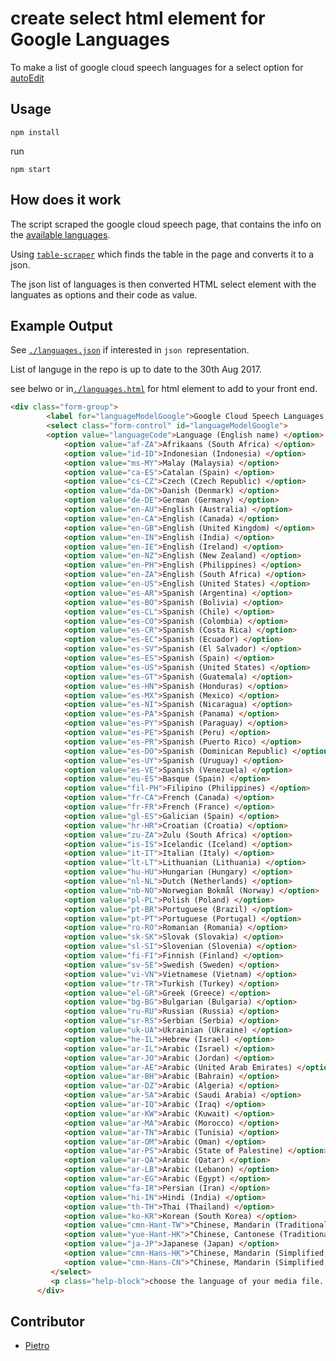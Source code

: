 # create select html element for Google Languages 

To make a list of google cloud speech languages for a select option for [autoEdit](http://autoEdit.io)

## Usage

```
npm install
```

run 

```
npm start
```

## How does it work

The script scraped the google cloud speech page, that contains the info on the [available languages](https://cloud.google.com/speech/docs/languages).

Using [`table-scraper`](https://www.npmjs.com/package/table-scraper) which finds the table in the page and converts it to a json. 

The json list of languages is then converted HTML select element with the languates as options and their code as value.

## Example Output 

See [`./languages.json`](./languages.json) if interested in `json `representation.

List of languge in the repo is up to date to the 30th Aug 2017.


see belwo or in[`./languages.html`](./languages.html) for html element to add to your front end.


```html
<div class="form-group">
        <label for="languageModelGoogle">Google Cloud Speech Languages:</label>
        <select class="form-control" id="languageModelGoogle">
        <option value="languageCode">Language (English name) </option>
			<option value="af-ZA">Afrikaans (South Africa) </option>
			<option value="id-ID">Indonesian (Indonesia) </option>
			<option value="ms-MY">Malay (Malaysia) </option>
			<option value="ca-ES">Catalan (Spain) </option>
			<option value="cs-CZ">Czech (Czech Republic) </option>
			<option value="da-DK">Danish (Denmark) </option>
			<option value="de-DE">German (Germany) </option>
			<option value="en-AU">English (Australia) </option>
			<option value="en-CA">English (Canada) </option>
			<option value="en-GB">English (United Kingdom) </option>
			<option value="en-IN">English (India) </option>
			<option value="en-IE">English (Ireland) </option>
			<option value="en-NZ">English (New Zealand) </option>
			<option value="en-PH">English (Philippines) </option>
			<option value="en-ZA">English (South Africa) </option>
			<option value="en-US">English (United States) </option>
			<option value="es-AR">Spanish (Argentina) </option>
			<option value="es-BO">Spanish (Bolivia) </option>
			<option value="es-CL">Spanish (Chile) </option>
			<option value="es-CO">Spanish (Colombia) </option>
			<option value="es-CR">Spanish (Costa Rica) </option>
			<option value="es-EC">Spanish (Ecuador) </option>
			<option value="es-SV">Spanish (El Salvador) </option>
			<option value="es-ES">Spanish (Spain) </option>
			<option value="es-US">Spanish (United States) </option>
			<option value="es-GT">Spanish (Guatemala) </option>
			<option value="es-HN">Spanish (Honduras) </option>
			<option value="es-MX">Spanish (Mexico) </option>
			<option value="es-NI">Spanish (Nicaragua) </option>
			<option value="es-PA">Spanish (Panama) </option>
			<option value="es-PY">Spanish (Paraguay) </option>
			<option value="es-PE">Spanish (Peru) </option>
			<option value="es-PR">Spanish (Puerto Rico) </option>
			<option value="es-DO">Spanish (Dominican Republic) </option>
			<option value="es-UY">Spanish (Uruguay) </option>
			<option value="es-VE">Spanish (Venezuela) </option>
			<option value="eu-ES">Basque (Spain) </option>
			<option value="fil-PH">Filipino (Philippines) </option>
			<option value="fr-CA">French (Canada) </option>
			<option value="fr-FR">French (France) </option>
			<option value="gl-ES">Galician (Spain) </option>
			<option value="hr-HR">Croatian (Croatia) </option>
			<option value="zu-ZA">Zulu (South Africa) </option>
			<option value="is-IS">Icelandic (Iceland) </option>
			<option value="it-IT">Italian (Italy) </option>
			<option value="lt-LT">Lithuanian (Lithuania) </option>
			<option value="hu-HU">Hungarian (Hungary) </option>
			<option value="nl-NL">Dutch (Netherlands) </option>
			<option value="nb-NO">Norwegian Bokmål (Norway) </option>
			<option value="pl-PL">Polish (Poland) </option>
			<option value="pt-BR">Portuguese (Brazil) </option>
			<option value="pt-PT">Portuguese (Portugal) </option>
			<option value="ro-RO">Romanian (Romania) </option>
			<option value="sk-SK">Slovak (Slovakia) </option>
			<option value="sl-SI">Slovenian (Slovenia) </option>
			<option value="fi-FI">Finnish (Finland) </option>
			<option value="sv-SE">Swedish (Sweden) </option>
			<option value="vi-VN">Vietnamese (Vietnam) </option>
			<option value="tr-TR">Turkish (Turkey) </option>
			<option value="el-GR">Greek (Greece) </option>
			<option value="bg-BG">Bulgarian (Bulgaria) </option>
			<option value="ru-RU">Russian (Russia) </option>
			<option value="sr-RS">Serbian (Serbia) </option>
			<option value="uk-UA">Ukrainian (Ukraine) </option>
			<option value="he-IL">Hebrew (Israel) </option>
			<option value="ar-IL">Arabic (Israel) </option>
			<option value="ar-JO">Arabic (Jordan) </option>
			<option value="ar-AE">Arabic (United Arab Emirates) </option>
			<option value="ar-BH">Arabic (Bahrain) </option>
			<option value="ar-DZ">Arabic (Algeria) </option>
			<option value="ar-SA">Arabic (Saudi Arabia) </option>
			<option value="ar-IQ">Arabic (Iraq) </option>
			<option value="ar-KW">Arabic (Kuwait) </option>
			<option value="ar-MA">Arabic (Morocco) </option>
			<option value="ar-TN">Arabic (Tunisia) </option>
			<option value="ar-OM">Arabic (Oman) </option>
			<option value="ar-PS">Arabic (State of Palestine) </option>
			<option value="ar-QA">Arabic (Qatar) </option>
			<option value="ar-LB">Arabic (Lebanon) </option>
			<option value="ar-EG">Arabic (Egypt) </option>
			<option value="fa-IR">Persian (Iran) </option>
			<option value="hi-IN">Hindi (India) </option>
			<option value="th-TH">Thai (Thailand) </option>
			<option value="ko-KR">Korean (South Korea) </option>
			<option value="cmn-Hant-TW">"Chinese, Mandarin (Traditional, Taiwan)" </option>
			<option value="yue-Hant-HK">"Chinese, Cantonese (Traditional, Hong Kong)" </option>
			<option value="ja-JP">Japanese (Japan) </option>
			<option value="cmn-Hans-HK">"Chinese, Mandarin (Simplified, Hong Kong)" </option>
			<option value="cmn-Hans-CN">"Chinese, Mandarin (Simplified, China)" </option>
         </select>
         <p class="help-block">choose the language of your media file. The default is English US.</p>
      </div>

 ```


## Contributor

- [Pietro](http://twitter.com/pietropassarell)